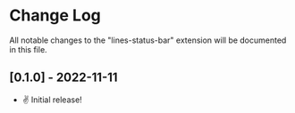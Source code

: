 # Change Log

All notable changes to the "lines-status-bar" extension will be documented in this file.

## [0.1.0] - 2022-11-11

- &#x270C; Initial release!
